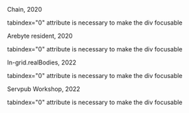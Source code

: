 <div tabindex="0" class="collapse collapse-arrow border border-x-stone-500 ">
  <div class="collapse-title text-xl font-medium">
    Chain, 2020
  </div>
  <div class="collapse-content"> 
    <p>tabindex="0" attribute is necessary to make the div focusable</p>
  </div>
</div>
<div tabindex="0" class="collapse collapse-arrow border border-x-stone-500 ">
  <div class="collapse-title text-xl font-medium">
    Arebyte resident, 2020
  </div>
  <div class="collapse-content"> 
    <p>tabindex="0" attribute is necessary to make the div focusable</p>
  </div>
</div>
<div tabindex="0" class="collapse collapse-arrow border border-x-stone-500 ">
  <div class="collapse-title text-xl font-medium">
    In-grid.realBodies, 2022
  </div>
  <div class="collapse-content"> 
    <p>tabindex="0" attribute is necessary to make the div focusable</p>
  </div>
</div>
<div tabindex="0" class="collapse collapse-arrow border border-x-stone-500 ">
  <div class="collapse-title text-xl font-medium">
    Servpub Workshop, 2022
  </div>
  <div class="collapse-content"> 
    <p>tabindex="0" attribute is necessary to make the div focusable</p>
  </div>
</div>